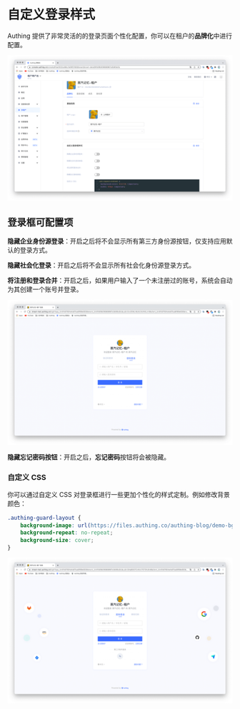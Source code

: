 # 自定义登录样式

<LastUpdated/>

Authing 提供了非常灵活的的登录页面个性化配置，你可以在租户的**品牌化**中进行配置。

<img src="./images/brand-setting.png" >



## 登录框可配置项

**隐藏企业身份源登录**：开启之后将不会显示所有第三方身份源按钮，仅支持应用默认的登录方式。

**隐藏社会化登录**：开启之后将不会显示所有社会化身份源登录方式。

**将注册和登录合并**：开启之后，如果用户输入了一个未注册过的账号，系统会自动为其创建一个账号并登录。

<img src="./images/login-register-combine.png" >

**隐藏忘记密码按钮**：开启之后，**忘记密码**按钮将会被隐藏。



### 自定义 CSS

你可以通过自定义 CSS 对登录框进行一些更加个性化的样式定制。例如修改背景颜色：

```css
.authing-guard-layout {
	background-image: url(https://files.authing.co/authing-blog/demo-bg.png);
    background-repeat: no-repeat;
  	background-size: cover;
}
```

<img src="./images/css-customer.png" >



